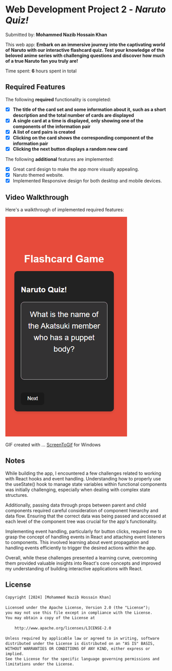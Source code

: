 # Web Development Project 2 - *Naruto Quiz!*

Submitted by: **Mohammed Nazib Hossain Khan**

This web app: **Embark on an immersive journey into the captivating world of Naruto with our interactive flashcard quiz. Test your knowledge of the beloved anime series with challenging questions and discover how much of a true Naruto fan you truly are!**

Time spent: **6** hours spent in total

## Required Features

The following **required** functionality is completed:

- [X] **The title of the card set and some information about it, such as a short description and the total number of cards are displayed**
- [X] **A single card at a time is displayed, only showing one of the components of the information pair**
- [X] **A list of card pairs is created**
- [X] **Clicking on the card shows the corresponding component of the information pair**
- [X] **Clicking the next button displays a random new card**

The following **additional** features are implemented:

* [X] Great card design to make the app more visually appealing.
* [X] Naruto themed website.
* [X] Implemented Responsive design for both desktop and mobile devices.

## Video Walkthrough

Here's a walkthrough of implemented required features:

<img src='src\assets\narutoFlashcards.gif' title='Video Walkthrough' width='' alt='Video Walkthrough' />

<!-- Replace this with whatever GIF tool you used! -->
GIF created with ... [ScreenToGif](https://www.screentogif.com/) for Windows


## Notes

While building the app, I encountered a few challenges related to working with React hooks and event handling. Understanding how to properly use the useState() hook to manage state variables within functional components was initially challenging, especially when dealing with complex state structures.

Additionally, passing data through props between parent and child components required careful consideration of component hierarchy and data flow. Ensuring that the correct data was being passed and accessed at each level of the component tree was crucial for the app's functionality.

Implementing event handling, particularly for button clicks, required me to grasp the concept of handling events in React and attaching event listeners to components. This involved learning about event propagation and handling events efficiently to trigger the desired actions within the app.

Overall, while these challenges presented a learning curve, overcoming them provided valuable insights into React's core concepts and improved my understanding of building interactive applications with React.

## License

    Copyright [2024] [Mohammed Nazib Hossain Khan]

    Licensed under the Apache License, Version 2.0 (the "License");
    you may not use this file except in compliance with the License.
    You may obtain a copy of the License at

        http://www.apache.org/licenses/LICENSE-2.0

    Unless required by applicable law or agreed to in writing, software
    distributed under the License is distributed on an "AS IS" BASIS,
    WITHOUT WARRANTIES OR CONDITIONS OF ANY KIND, either express or implied.
    See the License for the specific language governing permissions and
    limitations under the License.